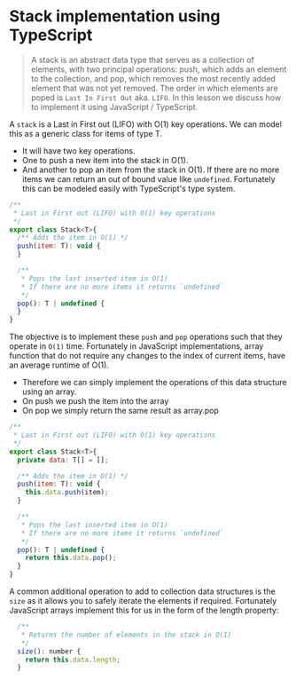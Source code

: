 # Stack implementation using TypeScript
> A stack is an abstract data type that serves as a collection of elements, with two principal operations: push, which adds an element to the collection, and pop, which removes the most recently added element that was not yet removed. The order in which elements are poped is `Last In First Out` aka. `LIFO`. In this lesson we discuss how to implement it using JavaScript / TypeScript.

A `stack` is a Last in First out (LIFO) with O(1) key operations. We can model this as a generic class for items of type T.

* It will have two key operations.
* One to push a new item into the stack in O(1).
* And another to pop an item from the stack in O(1). If there are no more items we can return an out of bound value like `undefined`. Fortunately this can be modeled easily with TypeScript's type system.

```js
/**
 * Last in First out (LIFO) with O(1) key operations
 */
export class Stack<T>{
  /** Adds the item in O(1) */
  push(item: T): void {
  }

  /**
   * Pops the last inserted item in O(1)
   * If there are no more items it returns `undefined`
   */
  pop(): T | undefined {
  }
}
```


The objective is to implement these `push` and `pop` operations such that they operate in `O(1)` time. Fortunately in JavaScript implementations, array function that do not require any changes to the index of current items, have an average runtime of O(1).

* Therefore we can simply implement the operations of this data structure using an array.
* On push we push the item into the array
* On pop we simply return the same result as array.pop
```js
/**
 * Last in First out (LIFO) with O(1) key operations
 */
export class Stack<T>{
  private data: T[] = [];

  /** Adds the item in O(1) */
  push(item: T): void {
    this.data.push(item);
  }

  /**
   * Pops the last inserted item in O(1)
   * If there are no more items it returns `undefined`
   */
  pop(): T | undefined {
    return this.data.pop();
  }
}
```

A common additional operation to add to collection data structures is the `size` as it allows you to safely iterate the elements if required. Fortunately JavaScript arrays implement this for us in the form of the length property:

```js
  /**
   * Returns the number of elements in the stack in O(1)
   */
  size(): number {
    return this.data.length;
  }
```
